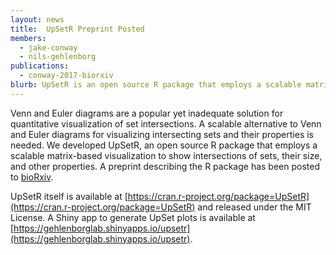 ```yaml
---
layout: news
title:  UpSetR Preprint Posted
members:
  - jake-conway
  - nils-gehlenborg
publications:
  - conway-2017-biorxiv
blurb: UpSetR is an open source R package that employs a scalable matrix-based visualization of sets.
---
```


Venn and Euler diagrams are a popular yet inadequate solution for quantitative visualization of set intersections. A scalable alternative to Venn and Euler diagrams for visualizing intersecting sets and their properties is needed. We developed UpSetR, an open source R package that employs a scalable matrix-based visualization to show intersections of sets, their size, and other properties. A preprint describing the R package has been posted to [bioRxiv](http://biorxiv.org/content/early/2017/03/25/120600).

UpSetR itself is available at [https://cran.r-project.org/package=UpSetR](https://cran.r-project.org/package=UpSetR) and released under the MIT License. A Shiny app to generate UpSet plots is available at [https://gehlenborglab.shinyapps.io/upsetr](https://gehlenborglab.shinyapps.io/upsetr).
